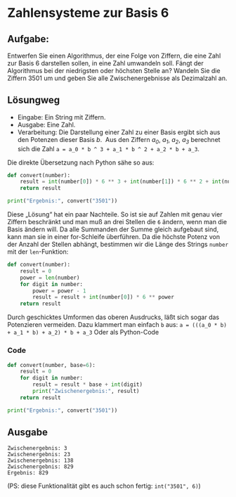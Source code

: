 # Zahlensysteme zur Basis 6


## Aufgabe:
Entwerfen Sie einen Algorithmus, der eine Folge von Ziffern, die
eine Zahl zur Basis 6 darstellen sollen, in eine Zahl umwandeln soll.
Fängt der Algorithmus bei der niedrigsten oder höchsten Stelle an?
Wandeln Sie die Ziffern 3501 um und geben Sie alle Zwischenergebnisse
als Dezimalzahl an.

## Lösungweg

* Eingabe: Ein String mit Ziffern.
* Ausgabe: Eine Zahl.
* Verarbeitung: Die Darstellung einer Zahl zu einer Basis ergibt sich aus den Potenzen dieser Basis <i>b</i>.
  Aus den Ziffern <i>a<sub>0</sub></i>, <i>a<sub>1</sub></i>, <i>a<sub>2</sub></i>, <i>a<sub>3</sub></i> berechnet sich die Zahl `a = a_0 * b ^ 3 + a_1 * b ^ 2 + a_2 * b + a_3`.

Die direkte Übersetzung nach Python sähe so aus:
```python
def convert(number):
    result = int(number[0]) * 6 ** 3 + int(number[1]) * 6 ** 2 + int(number[2]) * 6 + int(number[3])
    return result

print("Ergebnis:", convert("3501"))
```

Diese „Lösung“ hat ein paar Nachteile. So ist sie auf Zahlen mit genau vier Ziffern beschränkt
und man muß an drei Stellen die `6` ändern, wenn man die Basis ändern will.
Da alle Summanden der Summe gleich aufgebaut sind, kann man sie in einer for-Schleife überführen.
Da die höchste Potenz von der Anzahl der Stellen abhängt, bestimmen wir die Länge des Strings `number`
mit der `len`-Funktion:

```python
def convert(number):
    result = 0
    power = len(number)
    for digit in number:
        power = power - 1
        result = result + int(number[0]) * 6 ** power
    return result
```

Durch geschicktes Umformen das oberen Ausdrucks, läßt sich sogar das Potenzieren vermeiden. Dazu
klammert man einfach `b` aus: `a = (((a_0 * b) + a_1 * b) + a_2) * b + a_3`
Oder als Python-Code

### Code
```python
def convert(number, base=6):
    result = 0
    for digit in number:
        result = result * base + int(digit)
        print("Zwischenergebnis:", result)
    return result

print("Ergebnis:", convert("3501"))
```

## Ausgabe
```text
Zwischenergebnis: 3
Zwischenergebnis: 23
Zwischenergebnis: 138
Zwischenergebnis: 829
Ergebnis: 829
```

(PS: diese Funktionalität gibt es auch schon fertig: `int("3501", 6)`)

